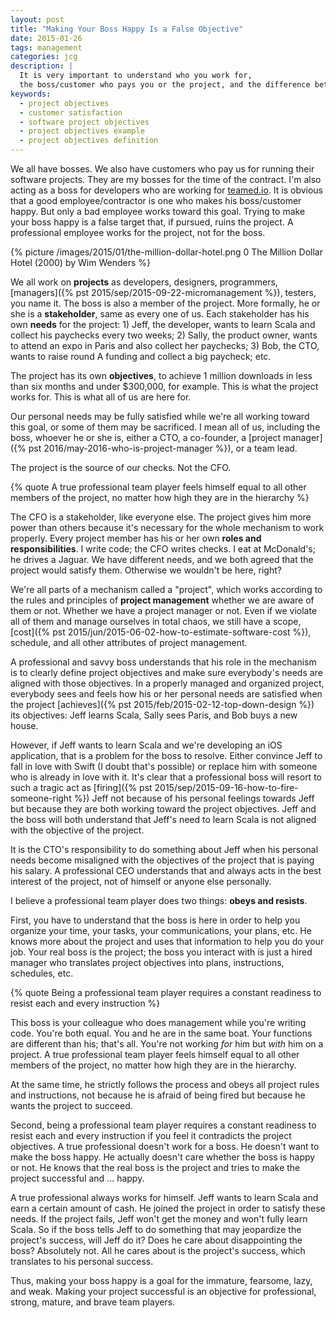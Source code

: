 ```yaml
---
layout: post
title: "Making Your Boss Happy Is a False Objective"
date: 2015-01-26
tags: management
categories: jcg
description: |
  It is very important to understand who you work for,
  the boss/customer who pays you or the project, and the difference between them.
keywords:
  - project objectives
  - customer satisfaction
  - software project objectives
  - project objectives example
  - project objectives definition
---
```


We all have bosses. We also have customers who pay us for running
their software projects. They are my bosses for the time of the contract. I'm also
acting as a boss for developers who are working for [teamed.io](http://www.teamed.io).
It is obvious that a good employee/contractor is one who makes his
boss/customer happy. But only a bad employee works toward
this goal. Trying to make your boss happy is a false target that,
if pursued, ruins the project. A professional employee works
for the project, not for the boss.

<!--more-->

{% picture /images/2015/01/the-million-dollar-hotel.png 0 The Million Dollar Hotel (2000) by Wim Wenders %}

We all work on **projects** as developers, designers, programmers,
[managers]({% pst 2015/sep/2015-09-22-micromanagement %}),
testers, you name it. The boss is also a member of the project. More
formally, he or she is a **stakeholder**, same as every one of us. Each stakeholder
has his own **needs** for the project: 1) Jeff, the developer, wants to learn Scala
and collect his paychecks every two weeks; 2) Sally, the product owner,
wants to attend an expo in Paris and also collect her paychecks;
3) Bob, the CTO, wants to raise round A funding and collect a big paycheck; etc.

The project has its own **objectives**, to achieve 1 million downloads
in less than six months and under $300,000, for example.
This is what the project works for. This is what all of us are here for.

Our personal needs may be fully satisfied
while we're all working toward this goal, or some of them may
be sacrificed. I mean all of us, including the boss, whoever he or she is,
either a CTO, a co-founder, a
[project manager]({% pst 2016/may-2016-who-is-project-manager %}), or a team lead.

The project is the source of our checks. Not the CFO.

{% quote A true professional team player feels himself equal to all other members of the project, no matter how high they are in the hierarchy %}

The CFO is a stakeholder, like everyone else. The project gives him more
power than others because it's necessary for the whole mechanism to
work properly. Every project member has his or her own **roles and responsibilities**.
I write code; the CFO writes checks. I eat at McDonald's; he drives
a Jaguar. We have different needs, and we both agreed that the project
would satisfy them. Otherwise we wouldn't be here, right?

We're all parts of a mechanism called a "project", which works according
to the rules and principles of **project management** whether we are aware of
them or not. Whether we have a project manager or not. Even if we violate
all of them and manage ourselves in total chaos, we still have a scope,
[cost]({% pst 2015/jun/2015-06-02-how-to-estimate-software-cost %}),
schedule, and all other attributes of project management.

A professional and savvy boss understands that his role in the mechanism
is to clearly define project objectives and make sure everybody's needs are
aligned with those objectives. In a properly managed and organized project,
everybody sees and feels how his or her personal needs are satisfied
when the project
[achieves]({% pst 2015/feb/2015-02-12-top-down-design %})
its objectives: Jeff learns Scala, Sally
sees Paris, and Bob buys a new house.

However, if Jeff wants to learn Scala and we're
developing an iOS application, that is a problem for the boss to resolve.
Either convince Jeff to fall in love with Swift (I doubt that's possible)
or replace him with someone who is already in love with it. It's clear that
a professional boss will resort to such a tragic act as
[firing]({% pst 2015/sep/2015-09-16-how-to-fire-someone-right %}) Jeff
not because of his personal feelings towards Jeff but because
they are both working toward the project objectives. Jeff and the boss
will both understand that Jeff's need to learn Scala is not aligned
with the objective of the project.

It is the CTO's responsibility to do something about Jeff when his personal
needs become misaligned with the objectives of the project that is paying
his salary. A professional CEO understands that and
always acts in the best interest of the project, not of himself or
anyone else personally.

I believe a professional team player does two things:
**obeys and resists**.

First, you have to understand that the boss is here in order
to help you organize your time, your tasks, your communications,
your plans, etc. He knows more about the project and uses that
information to help you do your job. Your real boss is the project;
the boss you interact with is just a hired manager who translates
project objectives into plans, instructions, schedules, etc.

{% quote Being a professional team player requires a constant readiness to resist each and every instruction %}

This boss is your colleague who does management while you're
writing code. You're both equal. You and he are in the same boat. Your
functions are different than his; that's all. You're not working
_for_ him but _with_ him on a project. A true professional team player
feels himself equal to all other members of the project, no matter
how high they are in the hierarchy.

At the same time, he strictly follows the process and
obeys all project rules and instructions, not because he is afraid of
being fired but because he wants the project to succeed.

Second, being a professional team player requires a constant readiness
to resist each and every instruction if you feel it contradicts
the project objectives. A true professional doesn't work for a boss.
He doesn't want to make the boss happy. He actually doesn't care whether the
boss is happy or not. He knows that the real boss is the project and tries
to make the project successful and ... happy.

A true professional always works for himself. Jeff wants to learn Scala
and earn a certain amount of cash. He joined the project in order to satisfy these
needs. If the project fails, Jeff won't get the money and won't fully learn Scala.
So if the boss tells Jeff to do something that may jeopardize the
project's success, will Jeff do it? Does he care about disappointing the boss?
Absolutely not. All he cares about is the project's success, which translates to his
personal success.

Thus, making your boss happy is a goal for the immature, fearsome, lazy, and weak.
Making your project successful is an objective for professional,
strong, mature, and brave team players.
